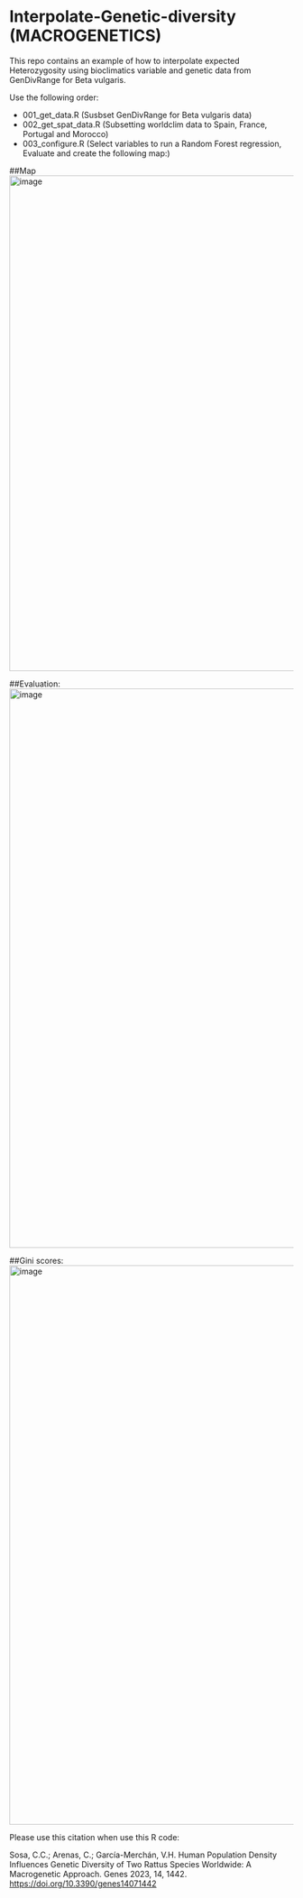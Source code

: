 # Interpolate-Genetic-diversity (MACROGENETICS)
This repo contains an example of how to interpolate expected Heterozygosity using bioclimatics variable and genetic data from GenDivRange for Beta vulgaris.



Use the following order:

- 001_get_data.R (Susbset GenDivRange for Beta vulgaris data)
- 002_get_spat_data.R (Subsetting worldclim data to Spain, France, Portugal and Morocco)
- 003_configure.R (Select variables to run a Random Forest regression, Evaluate and create the following map:)

##Map
<img width="1179" height="879" alt="image" src="https://github.com/user-attachments/assets/dd65f7f6-cf90-48fd-8267-a8ebbc7295e8" />

##Evaluation:
<img width="1920" height="992" alt="image" src="https://github.com/user-attachments/assets/6d99d56a-b6e4-4846-888e-b26a4283fe4b" />

##Gini scores:
<img width="1920" height="992" alt="image" src="https://github.com/user-attachments/assets/9af9e72a-5390-4e33-ab03-bd582dd6f4ef" />

Please use this citation when use this R code:

Sosa, C.C.; Arenas, C.; García-Merchán, V.H. Human Population Density Influences Genetic Diversity of Two Rattus Species Worldwide: A Macrogenetic Approach. Genes 2023, 14, 1442. https://doi.org/10.3390/genes14071442

